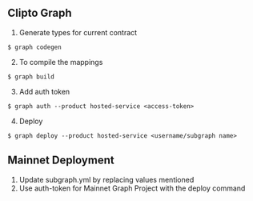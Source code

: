 ## Clipto Graph

1. Generate types for current contract
```shell
$ graph codegen
```

2. To compile the mappings
```shell
$ graph build
```

3. Add auth token
```shell
$ graph auth --product hosted-service <access-token>
```

4. Deploy
```shell
$ graph deploy --product hosted-service <username/subgraph name>
```

## Mainnet Deployment
1. Update subgraph.yml by replacing values mentioned
2. Use auth-token for Mainnet Graph Project with the deploy command